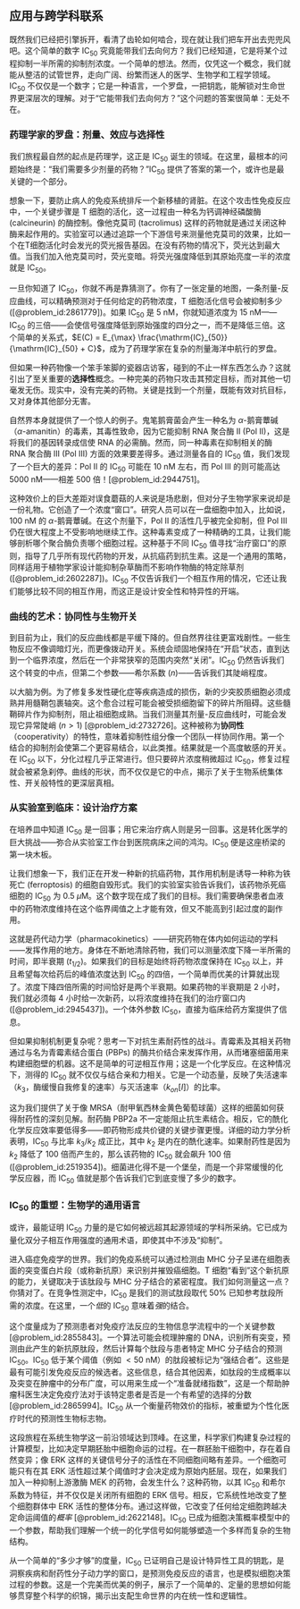 ## 应用与跨学科联系

既然我们已经把引擎拆开，看清了齿轮如何啮合，现在就让我们把车开出去兜兜风吧。这个简单的数字 IC$_{50}$ 究竟能带我们去向何方？我们已经知道，它是将某个过程抑制一半所需的抑制剂浓度。一个简单的想法。然而，仅凭这一个概念，我们就能从整洁的试管世界，走向广阔、纷繁而迷人的医学、生物学和工程学领域。IC$_{50}$ 不仅仅是一个数字；它是一种语言，一个罗盘，一把钥匙，能解锁对生命世界更深层次的理解。对于“它能带我们去向何方？”这个问题的答案很简单：无处不在。

### 药理学家的罗盘：剂量、效应与选择性

我们旅程最自然的起点是药理学，这正是 IC$_{50}$ 诞生的领域。在这里，最根本的问题始终是：“我们需要多少剂量的药物？”IC$_{50}$ 提供了答案的第一个，或许也是最关键的一个部分。

想象一下，要防止病人的免疫系统排斥一个新移植的肾脏。在这个攻击性免疫反应中，一个关键步骤是 T 细胞的活化，这一过程由一种名为钙调神经磷酸酶 (calcineurin) 的酶控制。像他克莫司 (tacrolimus) 这样的药物就是通过关闭这种酶来起作用的。实验室可以通过追踪一个下游信号来测量他克莫司的效果，比如一个在T细胞活化时会发光的荧光报告基因。在没有药物的情况下，荧光达到最大值。当我们加入他克莫司时，荧光变暗。将荧光强度降低到其原始亮度一半的浓度就是 IC$_{50}$。

一旦你知道了 IC$_{50}$，你就不再是靠猜测了。你有了一张定量的地图，一条剂量-反应曲线，可以精确预测对于任何给定的药物浓度，T 细胞活化信号会被抑制多少 ([@problem_id:2861779])。如果 IC$_{50}$ 是 $5$ nM，你就知道浓度为 $15$ nM——IC$_{50}$ 的三倍——会使信号强度降低到原始强度的四分之一，而不是降低三倍。这个简单的关系式，$E(C) = E_{\max} \frac{\mathrm{IC}_{50}}{\mathrm{IC}_{50} + C}$，成为了药理学家在复杂的剂量海洋中航行的罗盘。

但如果一种药物像一个笨手笨脚的瓷器店访客，碰到的不止一样东西怎么办？这就引出了至关重要的**选择性**概念。一种完美的药物只攻击其预定目标，而对其他一切毫发无伤。现实中，没有完美的药物。关键是找到一个剂量，既能有效对抗目标，又对身体其他部分无害。

自然界本身就提供了一个惊人的例子。鬼笔鹅膏菌会产生一种名为 $\alpha$-鹅膏蕈碱（$\alpha$-amanitin）的毒素，其毒性致命，因为它能抑制 RNA 聚合酶 II (Pol II)，这是将我们的基因转录成信使 RNA 的必需酶。然而，同一种毒素在抑制相关的酶 RNA 聚合酶 III (Pol III) 方面的效果要差得多。通过测量各自的 IC$_{50}$ 值，我们发现了一个巨大的差异：Pol II 的 IC$_{50}$ 可能在 $10$ nM 左右，而 Pol III 的则可能高达 $5000$ nM——相差 500 倍！[@problem_id:2944751]。

这种效价上的巨大差距对误食蘑菇的人来说是场悲剧，但对分子生物学家来说却是一份礼物。它创造了一个浓度“窗口”。研究人员可以在一盘细胞中加入，比如说，$100$ nM 的 $\alpha$-鹅膏蕈碱。在这个剂量下，Pol II 的活性几乎被完全抑制，但 Pol III 仍在很大程度上不受影响地继续工作。这种毒素变成了一种精确的工具，让我们能够剖析哪个聚合酶负责哪个细胞过程。这种基于不同 IC$_{50}$ 值寻找“治疗窗口”的原则，指导了几乎所有现代药物的开发，从抗癌药到抗生素。这是一个通用的策略，同样适用于植物学家设计能抑制杂草酶而不影响作物酶的特定除草剂 ([@problem_id:2602287])。IC$_{50}$ 不仅告诉我们一个相互作用的情况，它还让我们能够比较不同的相互作用，而这正是设计安全性和特异性的开端。

### 曲线的艺术：协同性与生物开关

到目前为止，我们的反应曲线都是平缓下降的。但自然界往往更富戏剧性。一些生物反应不像调暗灯光，而更像拨动开关。系统会顽固地保持在“开启”状态，直到达到一个临界浓度，然后在一个非常狭窄的范围内突然“关闭”。IC$_{50}$ 仍然告诉我们这个转变的中点，但第二个参数——希尔系数 ($n$)——告诉我们其陡峭程度。

以大脑为例。为了修复多发性硬化症等疾病造成的损伤，新的少突胶质细胞必须成熟并用髓鞘包裹轴突。这个愈合过程可能会被受损细胞留下的碎片所阻碍。这些髓鞘碎片作为抑制剂，阻止祖细胞成熟。当我们测量其剂量-反应曲线时，可能会发现它异常陡峭 ($n > 1$) [@problem_id:2732726]。这种被称为**协同性**（cooperativity）的特性，意味着抑制性组分像一个团队一样协同作用。第一个结合的抑制剂会使第二个更容易结合，以此类推。结果就是一个高度敏感的开关。在 IC$_{50}$ 以下，分化过程几乎正常进行。但只要碎片浓度稍微超过 IC$_{50}$，修复过程就会被紧急刹停。曲线的形状，而不仅仅是它的中点，揭示了关于生物系统集体性、开关般特性的更深层真相。

### 从实验室到临床：设计治疗方案

在培养皿中知道 IC$_{50}$ 是一回事；用它来治疗病人则是另一回事。这是转化医学的巨大挑战——弥合从实验室工作台到医院病床之间的鸿沟。IC$_{50}$ 便是这座桥梁的第一块木板。

让我们想象一下，我们正在开发一种新的抗癌药物，其作用机制是诱导一种称为铁死亡 (ferroptosis) 的细胞自毁形式。我们的实验室实验告诉我们，该药物杀死癌细胞的 IC$_{50}$ 为 $0.5$ $\mu$M。这个数字现在成了我们的目标。我们需要确保患者血液中的药物浓度维持在这个临界阈值之上才能有效，但又不能高到引起过度的副作用。

这就是药代动力学（pharmacokinetics）——研究药物在体内如何运动的学科——发挥作用的地方。身体在不断地清除药物，我们可以测量浓度下降一半所需的时间，即半衰期 ($t_{1/2}$)。如果我们的目标是始终将药物浓度保持在 IC$_{50}$ 以上，并且希望每次给药后的峰值浓度达到 IC$_{50}$ 的四倍，一个简单而优美的计算就出现了。浓度下降四倍所需的时间恰好是两个半衰期。如果药物的半衰期是 2 小时，我们就必须每 4 小时给一次新药，以将浓度维持在我们的治疗窗口内 ([@problem_id:2945437])。一个体外参数 IC$_{50}$，直接为临床给药方案提供了信息。

但如果抑制机制更复杂呢？思考一下对抗生素耐药性的战斗。青霉素及其相关药物通过与名为青霉素结合蛋白 (PBPs) 的酶共价结合来发挥作用，从而堵塞细菌用来构建细胞壁的机器。这不是简单的可逆相互作用；这是一个化学反应。在这种情况下，测得的 IC$_{50}$ 就不仅仅与结合亲和力相关。它是一个动态量，反映了失活速率（$k_3$，酶缓慢自我修复的速率）与灭活速率（$k_{on}[I]$）的比率。

这为我们提供了关于像 MRSA（耐甲氧西林金黄色葡萄球菌）这样的细菌如何获得耐药性的深刻见解。耐药酶 PBP2a 不一定能阻止抗生素结合。相反，它的酰化化学反应效率要低得多——即药物形成共价键的关键步骤更慢。详细的动力学分析表明，IC$_{50}$ 与比率 $k_{3}/k_2$ 成正比，其中 $k_2$ 是内在的酰化速率。如果耐药性是因为 $k_2$ 降低了 100 倍而产生的，那么该药物的 IC$_{50}$ 就会飙升 100 倍 ([@problem_id:2519354])。细菌进化得不是一个堡垒，而是一个非常缓慢的化学反应器，而 IC$_{50}$ 值就是那个告诉我们它到底变慢了多少的数字。

### IC$_{50}$ 的重塑：生物学的通用语言

或许，最能证明 IC$_{50}$ 力量的是它如何被远超其起源领域的学科所采纳。它已成为量化双分子相互作用强度的通用术语，即使其中不涉及“抑制”。

进入癌症免疫学的世界。我们的免疫系统可以通过检测由 MHC 分子呈递在细胞表面的突变蛋白片段（或称新抗原）来识别并摧毁癌细胞。T 细胞“看到”这个新抗原的能力，关键取决于该肽段与 MHC 分子结合的紧密程度。我们如何测量这一点？你猜对了。在竞争性测定中，IC$_{50}$ 是我们的测试肽段取代 50% 已知参考肽段所需的浓度。在这里，一个*低*的 IC$_{50}$ 意味着*强*的结合。

这个度量成为了预测患者对免疫疗法反应的生物信息学流程中的一个关键参数 [@problem_id:2855843]。一个算法可能会梳理肿瘤的 DNA，识别所有突变，预测由此产生的新抗原肽段，然后计算每个肽段与患者特定 MHC 分子结合的预测 IC$_{50}$。IC$_{50}$ 低于某个阈值（例如 $<50$ nM）的肽段被标记为“强结合者”。这些是最有可能引发免疫反应的候选者。这些信息，结合其他因素，如肽段的生成概率以及突变在肿瘤中的分布广度，可以用来生成一个“准备就绪指数”，这是一个帮助肿瘤科医生决定免疫疗法对于该特定患者是否是一个有希望的选择的分数 [@problem_id:2865994]。IC$_{50}$ 从一个衡量药物效价的指标，被重塑为个性化医疗时代的预测性生物标志物。

这段旅程在系统生物学这一前沿领域达到顶峰。在这里，科学家们构建复杂过程的计算模型，比如决定早期胚胎中细胞命运的过程。在一群胚胎干细胞中，存在着自然变异；像 ERK 这样的关键信号分子的活性在不同细胞间略有差异。一个细胞可能只有在其 ERK 活性超过某个阈值时才会决定成为原始内胚层。现在，如果我们加入一种抑制上游激酶 MEK 的药物，会发生什么？这种药物，以其 IC$_{50}$ 和希尔系数为特征，并不仅仅是关闭所有细胞的 ERK 信号。相反，它系统性地改变了整个细胞群体中 ERK 活性的整体分布。通过这样做，它改变了任何给定细胞跨越决定命运阈值的*概率* [@problem_id:2622148]。IC$_{50}$ 已成为细胞决策概率模型中的一个参数，帮助我们理解一个统一的化学信号如何能够塑造一个多样而复杂的生物结构。

从一个简单的“多少才够”的度量，IC$_{50}$ 已证明自己是设计特异性工具的钥匙，是洞察疾病和耐药性分子动力学的窗口，是预测免疫反应的语言，也是模拟细胞决策过程的参数。这是一个完美而优美的例子，展示了一个简单的、定量的思想如何能够贯穿整个科学的织锦，揭示出支配生命世界的内在统一性和逻辑性。